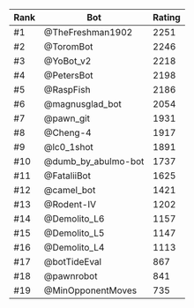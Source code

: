 Rank|Bot|Rating
---|---|---
#1|@TheFreshman1902|2251
#2|@ToromBot|2246
#3|@YoBot_v2|2218
#4|@PetersBot|2198
#5|@RaspFish|2186
#6|@magnusglad_bot|2054
#7|@pawn_git|1931
#8|@Cheng-4|1917
#9|@lc0_1shot|1891
#10|@dumb_by_abulmo-bot|1737
#11|@FataliiBot|1625
#12|@camel_bot|1421
#13|@Rodent-IV|1202
#14|@Demolito_L6|1157
#15|@Demolito_L5|1147
#16|@Demolito_L4|1113
#17|@botTideEval|867
#18|@pawnrobot|841
#19|@MinOpponentMoves|735
